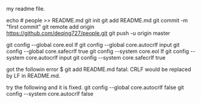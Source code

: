 my readme file.

echo # people >> README.md
git init
git add README.md
git commit -m "first commit"
git remote add origin https://github.com/deqing727/people.git
git push -u origin master

git config --global core.eol lf
git config --global core.autocrlf input
git config --global core.safecrlf true
git config --system core.eol lf
git config --system core.autocrlf input
git config --system core.safecrlf true

got the followin error
$ git add README.md
fatal: CRLF would be replaced by LF in README.md.

try the following and it is fixed.
git config --global core.autocrlf false
git config --system core.autocrlf false
